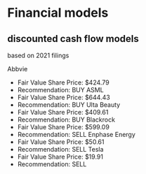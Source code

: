 # Financial models

## discounted cash flow models 
based on 2021 filings


Abbvie
  - Fair Value Share Price: $424.79
  - Recommendation: BUY
ASML
  - Fair Value Share Price: $644.43
  - Recommendation: BUY
Ulta Beauty
  - Fair Value Share Price: $409.61
  - Recommendation: BUY
Blackrock
  - Fair Value Share Price: $599.09
  - Recommendation: SELL
Enphase Energy
  - Fair Value Share Price: $50.61
  - Recommendation: SELL
Tesla
  - Fair Value Share Price: $19.91
  - Recommendation: SELL
